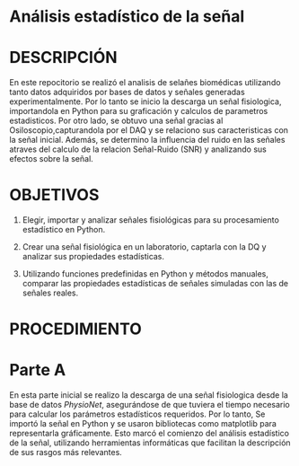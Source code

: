 # Análisis estadístico de la señal 
  # DESCRIPCIÓN
En este repocitorio se realizó el analisis de selañes biomédicas utilizando tanto datos adquiridos por bases de datos y señales generadas experimentalmente. 
Por lo tanto se inicio la descarga un señal fisiologica, importandola en Python para su graficación y calculos de parametros estadisticos. Por otro lado, se obtuvo una señal gracias al Osiloscopio,capturandola por el DAQ y se relaciono sus caracteristicas con la señal inicial. Además, se determino la influencia del ruido en las señales atraves del calculo de la relacion Señal-Ruido (SNR) y analizando sus efectos sobre la señal. 

   # OBJETIVOS 
 
1. Elegir, importar y analizar señales fisiológicas para su procesamiento estadístico en Python.
2. Crear una señal fisiológica en un laboratorio, captarla con la DQ y analizar sus propiedades estadísticas.

3. Utilizando funciones predefinidas en Python y métodos manuales, comparar las propiedades estadísticas de señales simuladas con las de señales reales.
  # PROCEDIMIENTO 
  
# Parte A
En esta parte inicial se realizo la descarga de una señal fisiologica desde la base de datos *PhysioNet*, asegurándose de que tuviera el tiempo necesario para calcular los parámetros estadísticos requeridos. Por lo tanto, Se importó la señal en Python y se usaron bibliotecas como matplotlib para representarla gráficamente. Esto marcó el comienzo del análisis estadístico de la señal, utilizando herramientas informáticas que facilitan la descripción de sus rasgos más relevantes.
